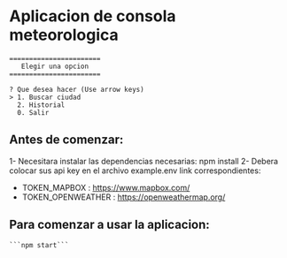 # Aplicacion de consola meteorologica

```
=======================
   Elegir una opcion
=======================

? Que desea hacer (Use arrow keys)
> 1. Buscar ciudad
  2. Historial
  0. Salir
```

## Antes de comenzar: 
1- Necesitara instalar las dependencias necesarias: npm install
2- Debera colocar sus api key en el archivo example.env
    link correspondientes:
   - TOKEN_MAPBOX : https://www.mapbox.com/
   - TOKEN_OPENWEATHER : https://openweathermap.org/

## Para comenzar a usar la aplicacion:
    ```npm start```